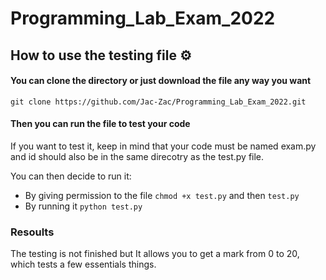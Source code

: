 # Programming_Lab_Exam_2022

## How to use the testing file :gear:

#### You can clone the directory or just download the file any way you want

```
git clone https://github.com/Jac-Zac/Programming_Lab_Exam_2022.git
```

#### Then you can run the file to test your code

If you want to test it, keep in mind that your code must be named exam.py and id should also be in the same direcotry as the test.py file.

You can then decide to run it:

- By giving permission to the file `chmod +x test.py` and then `test.py`
- By running it `python test.py`

### Resoults

The testing is not finished but It allows you to get a mark from 0 to 20, which tests a few essentials things.
